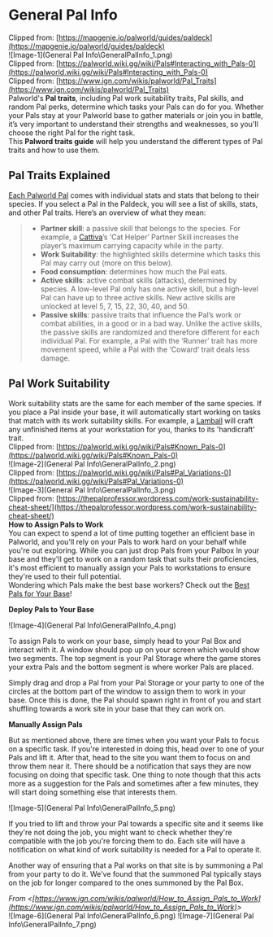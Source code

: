 # General Pal Info
Clipped from: [https://mapgenie.io/palworld/guides/paldeck](https://mapgenie.io/palworld/guides/paldeck)  
![Image-1](General Pal Info\GeneralPalInfo_1.png)  
Clipped from: [https://palworld.wiki.gg/wiki/Pals#Interacting_with_Pals-0](https://palworld.wiki.gg/wiki/Pals#Interacting_with_Pals-0)  
Clipped from: [https://www.ign.com/wikis/palworld/Pal_Traits](https://www.ign.com/wikis/palworld/Pal_Traits)  
Palworld's **Pal traits**, including Pal work suitability traits, Pal skills, and random Pal perks, determine which tasks your Pals can do for you. Whether your Pals stay at your Palworld base to gather materials or join you in battle, it’s very important to understand their strengths and weaknesses, so you'll choose the right Pal for the right task.  
This **Palword traits guide** will help you understand the different types of Pal traits and how to use them.  
## Pal Traits Explained  
[Each Palworld Pal](https://www.ign.com/wikis/palworld/Paldeck:_All_Pals) comes with individual stats and stats that belong to their species. If you select a Pal in the Paldeck, you will see a list of skills, stats, and other Pal traits. Here’s an overview of what they mean:   
>- **Partner skill**: a passive skill that belongs to the species. For example, a [Cattiva](https://www.ign.com/wikis/palworld/Cattiva)’s ‘Cat Helper’ Partner Skill increases the player’s maximum carrying capacity while in the party.   
>- **Work Suitability**: the highlighted skills determine which tasks this Pal may carry out (more on this below).  
>- **Food consumption**: determines how much the Pal eats.  
>- **Active skills**: active combat skills (attacks), determined by species. A low-level Pal only has one active skill, but a high-level Pal can have up to three active skills. New active skills are unlocked at level 5, 7, 15, 22, 30, 40, and 50.  
>- **Passive skills**: passive traits that influence the Pal’s work or combat abilities, in a good or in a bad way. Unlike the active skills, the passive skills are randomized and therefore different for each individual Pal. For example, a Pal with the ‘Runner’ trait has more movement speed, while a Pal with the ‘Coward’ trait deals less damage.  
  
## Pal Work Suitability  
Work suitability stats are the same for each member of the same species. If you place a Pal inside your base, it will automatically start working on tasks that match with its work suitability skills. For example, a [Lamball](https://www.ign.com/wikis/palworld/Lamball) will craft any unfinished items at your workstation for you, thanks to its 'handicraft' trait.   
Clipped from: [https://palworld.wiki.gg/wiki/Pals#Known_Pals-0](https://palworld.wiki.gg/wiki/Pals#Known_Pals-0)  
![Image-2](General Pal Info\GeneralPalInfo_2.png)  
Clipped from: [https://palworld.wiki.gg/wiki/Pals#Pal_Variations-0](https://palworld.wiki.gg/wiki/Pals#Pal_Variations-0)  
![Image-3](General Pal Info\GeneralPalInfo_3.png)  
Clipped from: [https://thepalprofessor.wordpress.com/work-sustainability-cheat-sheet/](https://thepalprofessor.wordpress.com/work-sustainability-cheat-sheet/)  
**How to Assign Pals to Work**  
You can expect to spend a lot of time putting together an efficient base in Palworld, and you'll rely on your Pals to work hard on your behalf while you're out exploring. While you can just drop Pals from your Palbox In your base and they'll get to work on a random task that suits their proficiencies, it's most efficient to manually assign your Pals to workstations to ensure they're used to their full potential.  
Wondering which Pals make the best base workers? Check out the [Best Pals for Your Base](https://www.ign.com/wikis/palworld/Best_Pals_for_Your_Base)!  
  
**Deploy Pals to Your Base**  
  
![Image-4](General Pal Info\GeneralPalInfo_4.png)  
  
To assign Pals to work on your base, simply head to your Pal Box and interact with it. A window should pop up on your screen which would show two segments. The top segment is your Pal Storage where the game stores your extra Pals and the bottom segment is where worker Pals are placed.  
  
Simply drag and drop a Pal from your Pal Storage or your party to one of the circles at the bottom part of the window to assign them to work in your base. Once this is done, the Pal should spawn right in front of you and start shuffling towards a work site in your base that they can work on.  
  
**Manually Assign Pals**  
  
But as mentioned above, there are times when you want your Pals to focus on a specific task. If you're interested in doing this, head over to one of your Pals and lift it. After that, head to the site you want them to focus on and throw them near it. There should be a notification that says they are now focusing on doing that specific task. One thing to note though that this acts more as a suggestion for the Pals and sometimes after a few minutes, they will start doing something else that interests them.  
  
![Image-5](General Pal Info\GeneralPalInfo_5.png)  
  
If you tried to lift and throw your Pal towards a specific site and it seems like they're not doing the job, you might want to check whether they're compatible with the job you're forcing them to do. Each site will have a notification on what kind of work suitability is needed for a Pal to operate it.  
  
Another way of ensuring that a Pal works on that site is by summoning a Pal from your party to do it. We've found that the summoned Pal typically stays on the job for longer compared to the ones summoned by the Pal Box.  
  
*From \<[https://www.ign.com/wikis/palworld/How_to_Assign_Pals_to_Work](https://www.ign.com/wikis/palworld/How_to_Assign_Pals_to_Work)&gt;*  
![Image-6](General Pal Info\GeneralPalInfo_6.png)
![Image-7](General Pal Info\GeneralPalInfo_7.png)

